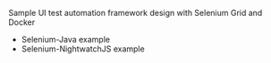 Sample UI test automation framework design with Selenium Grid and Docker

- Selenium-Java example
- Selenium-NightwatchJS example